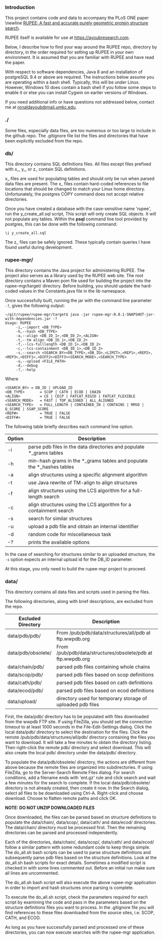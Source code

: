 
### Introduction

This project contains code and data to accompany the PLoS ONE paper \newline
[RUPEE: A fast and accurate purely geometric protein structure search](https://journals.plos.org/plosone/article?id=10.1371/journal.pone.0213712). 

RUPEE itself is available for use at <https://ayoubresearch.com>.

Below, I describe how to find your way around the RUPEE repo, directory by directory, in the order required for setting up RUPEE in your own environment. 
It is assumed that you are familiar with RUPEE and have read the paper. 

With respect to software dependencies, Java 8 and an installation of postgreSQL 9.4 or above are required.
The instructions below assume you are operating within a bash shell. 
Typically, this will be under Linux. 
However, Windows 10 does contain a bash shell if you follow some steps to enable it or else you can install Cygwin on earlier versions of Windows. 

If you need additional info or have questions not addressed below, contact me at ronaldayoub@mail.umkc.edu.

### ./

Some files, especially data files, are too numerous or too large to include in the github repo. 
The .gitignore file list the files and directories that have been explicitly excluded from the repo. 

### db/

This directory contains SQL definitions files. 
All files except files prefixed with x\_, y\_, or z\_ contain SQL definitions. 

x\_ files are used for populating tables and should only be run when parsed data files are present.
The x\_ files contain hard-coded references to file locations that should be changed to match your Linux home directory.
Unfortunately, the postgres COPY command does not accept relative directories. 

Once you have created a database with the case-sensitive name 'rupee', run the y_create_all.sql script,
This script will only create SQL objects. 
It will not populate any tables.
Within the __psql__ command line tool provided by postgres, this can be done with the following command:

```
\i y_create_all.sql
```

The z\_ files can be safely ignored. 
These typically contain queries I have found useful during development. 

### rupee-mgr/

This directory contains the Java project for administering RUPEE. 
The project also serves as a library used by the RUPEE web site. 
The root directory contains a Maven pom file used for building the project into the rupee-mgr/target/ directory. 
Before building, you should update the hard-coded values in the Constants.java file in the lib namespace. 

Once successfully built, running the jar with the command line parameter ```-?```, gives the following output: 

```
~/git/rupee/rupee-mgr/target$ java -jar rupee-mgr-0.0.1-SNAPSHOT-jar-with-dependencies.jar -?
Usage: RUPEE
     -i,--import <DB_TYPE>
     -h,--hash <DB_TYPE>
     -a,--align <DB_ID_1>,<DB_ID_2>,<ALIGN>
     -t,--tm align <DB_ID_1>,<DB_ID_2>
     -f,--lcs-fulllength <DB_ID_1>,<DB_ID_2>
     -c,--lcs-containment <DB_ID_1>,<DB_ID_2>
     -s,--search <SEARCH_BY><DB_TYPE>,<DB_ID>,<LIMIT>,<REP1>,<REP2>,<REP3>,<DIFF1>,<DIFF2><DIFF3><SEARCH_MODE>,<SEARCH_TYPE>
     -u,--upload <FILE_PATH>
     -d,--debug
     -?,--help
```

Where 

```
<SEARCH_BY> = DB_ID | UPLOAD_ID
<DB_TYPE>       = SCOP | CATH | ECOD | CHAIN
<ALIGN>         = CE | CECP | FATCAT_RIGID | FATCAT_FLEXIBLE
<SEARCH_MODE>   = FAST | TOP_ALIGNED | ALL_ALIGNED
<SEARCH_TYPE>   = FULL_LENGTH | CONTAINED_IN | CONTAINS | RMSD | Q_SCORE | SSAP_SCORE 
<REP#>          = TRUE | FALSE
<DIFF#>         = TRUE | FALSE
```

The following table briefly describes each command line option.

Option | Description
------ | -----------
-i  | parse pdb files in the data directories and populate \*\_grams tables
-h  | min-hash grams in the \*\_grams tables and populate the \*\_hashes tables
-a  | align structures using a specific alignment algorithm
-t  | use Java rewrite of TM-align to align structures 
-f  | align structures using the LCS algorithm for a full-length search
-c  | align structures using the LCS algorithm for a containment search
-s  | search for similar structures 
-u  | upload a pdb file and obtain an internal identifier
-d  | random code for miscellaneous task
-?  | prints the available options

In the case of searching for structures similar to an uploaded structure, the ```-s``` option expects an internal upload id for the DB_ID parameter.

At this stage, you only need to build the rupee-mgr project to proceed. 

### data/

This directory contains all data files and scripts used in parsing the files. 

The following directories, along with brief descriptions, are excluded from the repo. 

Excluded Directory | Description
------------------ | -----------
data/pdb/pdb/      | From /pub/pdb/data/structures/all/pdb at ftp.wwpdb.org
data/pdb/obsolete/ | From /pub/pdb/data/structures/obsolete/pdb at ftp.wwpdb.org
data/chain/pdb/    | parsed pdb files containing whole chains
data/scop/pdb/     | parsed pdb files based on scop definitions
data/cath/pdb/     | parsed pdb files based on cath definitions
data/ecod/pdb/     | parsed pdb files based on ecod definitions
data/upload/       | directory used for temporary storage of uploaded pdb files

First, the data/pdb/ directory has to be populated with files downloaded from the wwpdb FTP site. 
If using FileZilla, you should set the connection timeout to at least 1000 seconds in the File-Edit-Settings dialog. 
Click the local data/pdb/ directory to select the destination for the files. 
Click the remote /pub/pdb/data/structures/all/pdb/ directory containing the files you want to download. 
It will take a few minutes to obtain the directory listing. 
Then right-click the remote pdb/ directory and select download. 
This will also create the local pdb/ directory under the data/pdb/ directory. 

To populate the data/pdb/obsolete/ directory, the actions are different from above because the remote files are organized into subdirectories. 
If using FileZilla, go to the Server-Search Remote Files dialog. 
For search conditions, add a filename ends with 'ent.gz' rule and click search and wait a few minutes for the search to complete. 
If the local data/pdb/obsolete/ directory is not already created, then create it now. 
In the Search dialog, select all files to be downloaded using Ctrl-A. 
Right-click and choose download. 
Choose to flatten remote paths and click OK.

__NOTE: DO NOT UNZIP DOWNLOADED FILES__

Once downloaded, the files can be parsed based on structure definitions to populate the data/chain/, data/scop/, data/cath/ and data/ecod/ directories. 
The data/chain/ directory must be processed first.
Then the remaining directories can be parsed and processed independently. 

Each of the directories, data/chain/, data/scop/, data/cath/ and data/ecod/ follow a similar pattern with some redundant code to keep things simple. 
The do_all.sh bash scripts can be used to parse structure definitions and subsequently parse pdb files based on the structure definitions.
Look at the do_all.sh bash scripts for exact details. 
Sometimes a modified script is checked in with some lines commented out. 
Before an initial run make sure all lines are uncommented. 

The do_all.sh bash script will also execute the above rupee-mgr application in order to import and hash structures once parsing is complete. 

To execute the do_all.sh script, check the parameters required for each script by examining the code and pass in the parameters based on the structure definitions files you want to process. In the .gitignore file you will find references to these files downloaded from the source sites, i.e. SCOP, CATH, and ECOD.  

As long as you have successfully parsed and processed one of these directories, you can now execute searches with the rupee-mgr application.  

